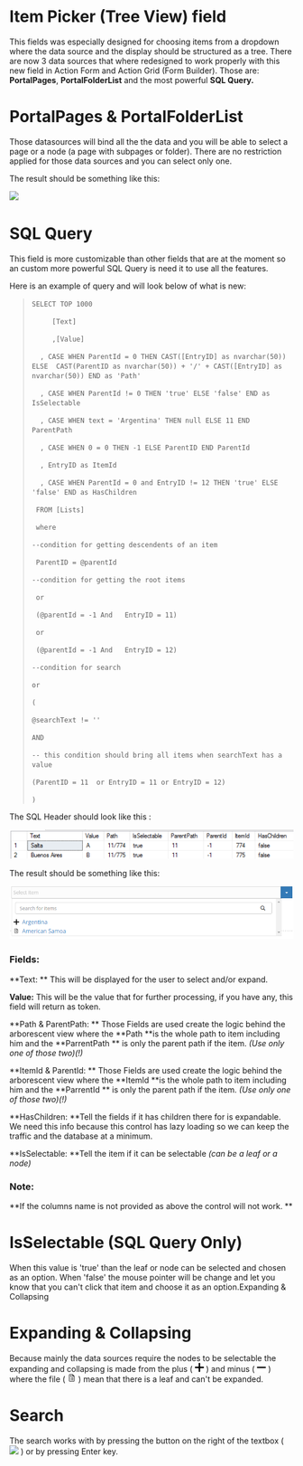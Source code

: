 # Item Picker \(Tree View\) field

This fields was especially designed for choosing items from a dropdown where the data source and the display should be structured as a tree. There are now 3 data sources that where redesigned to work properly with this new field in Action Form and Action Grid \(Form Builder\). Those are: **PortalPages**, **PortalFolderList** and the most powerful **SQL Query.**

# PortalPages & PortalFolderList

Those datasources will bind all the the data and you will be able to select a page or a node \(a page with subpages or folder\). There are no restriction applied for those data sources and you can select only one. 

The result should be something like this:

![](http://puu.sh/sML0c/1f2143bdb9.png)

# SQL Query

This field is more customizable than other fields that are at the moment so an custom more powerful SQL Query is need it to use all the features. 

Here is an example of  query and will look below of what is new: 

> `SELECT TOP 1000 
`
>
> `      [Text]
`
>
> `      ,[Value]
`
>
> `   , CASE WHEN ParentId = 0 THEN CAST([EntryID] as nvarchar(50)) ELSE  CAST(ParentID as nvarchar(50)) + '/' + CAST([EntryID] as nvarchar(50)) END as 'Path'
`
>
> `   , CASE WHEN ParentId != 0 THEN 'true' ELSE 'false' END as IsSelectable
`
>
> `   , CASE WHEN text = 'Argentina' THEN null ELSE 11 END ParentPath
`
>
> `   , CASE WHEN 0 = 0 THEN -1 ELSE ParentID END ParentId
`
>
> `   , EntryID as ItemId
`
>
> `   , CASE WHEN ParentId = 0 and EntryID != 12 THEN 'true' ELSE 'false' END as HasChildren
`
>
> `  FROM [Lists]
`
>
> `  where
`
>
> `--condition for getting descendents of an item
`
>
> `  ParentID = @parentId
`
>
> `--condition for getting the root items
`
>
> `  or
`
>
> `  (@parentId = -1 And   EntryID = 11)
`
>
> `  or
`
>
> `  (@parentId = -1 And   EntryID = 12)
`
>
> `--condition for search
`
>
> `or
`
>
> `(
`
>
> `@searchText != '' 
`
>
> `AND
`
>
> ` -- this condition should bring all items when searchText has a value
`
>
> `(ParentID = 11  or EntryID = 11 or EntryID = 12)
`
>
> `)`

The SQL Header should look like this :

![](/assets/5a6b68bbe6[1].png)

The result should be something like this:

![](/assets/4e4079e584[1].png)

### Fields: 

**Text: ** This will be displayed for the user to select and/or expand. 

**Value:** This will be the value that for further processing, if you have any, this field will return as token. 

**Path & ParentPath: ** Those Fields are used create the logic behind the arborescent view where the **Path **is the whole path to item including him and the **ParrentPath ** is only the parent path if the item. _\(Use only one of those two\)\(!\)_

**ItemId & ParentId: ** Those Fields are used create the logic behind the arborescent view where the **ItemId **is the whole path to item including him and the **ParrentId ** is only the parent path if the item. _\(Use only one of those two\)\(!\)_

**HasChildren: **Tell the fields if it has children there for is expandable. We need this info because this control has lazy loading so we can keep the traffic and the database at a minimum.

**IsSelectable: **Tell the item if it can be selectable _\(can be a leaf or a node\)_

### Note: 

**If the columns name is not provided as above the control will not work. **

# IsSelectable \(SQL Query Only\)

When this value is 'true' than the leaf or node can be selected and chosen as an option. When 'false' the mouse pointer will be change and let you know that you can't click that item and choose it as an option.Expanding & Collapsing

# Expanding & Collapsing

Because mainly the data sources require the nodes to be selectable the expanding and collapsing is made from the plus \( ![](/assets/folder-closed.png) \) and minus \( ![](/assets/folder.png) \) where the file \( ![](/assets/file.png) \) mean that there is a leaf and can't be expanded.

# Search

The search works with by pressing the button on the right of the textbox \( ![](http://puu.sh/sMMNf/cfb6ed253e.png) \) or by pressing Enter key.





 





